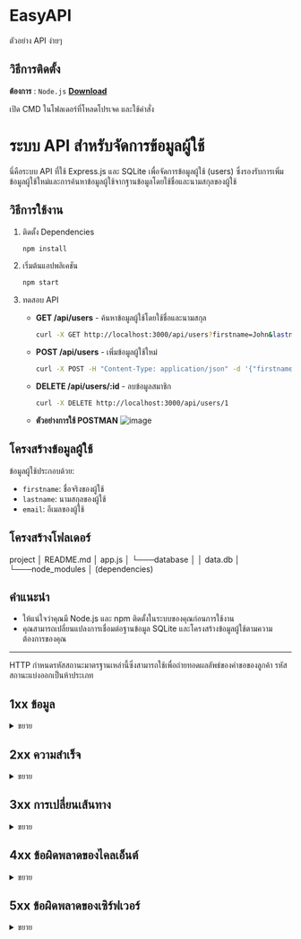 # EasyAPI
ตัวอย่าง API ง่ายๆ
## วิธีการติดตั้ง
**ต้องการ** :  `Node.js` [**Download**](https://nodejs.org/en)

เปิด CMD ในโฟลเดอร์ที่โหลดโปรเจค และใช้คำสั่ง
# ระบบ API สำหรับจัดการข้อมูลผู้ใช้

นี่คือระบบ API ที่ใช้ Express.js และ SQLite เพื่อจัดการข้อมูลผู้ใช้ (users) ซึ่งรองรับการเพิ่มข้อมูลผู้ใช้ใหม่และการค้นหาข้อมูลผู้ใช้จากฐานข้อมูลโดยใช้ชื่อและนามสกุลของผู้ใช้

## วิธีการใช้งาน

1. ติดตั้ง Dependencies
    ```bash
    npm install
    ```

2. เริ่มต้นแอปพลิเคชัน
    ```bash
    npm start
    ```

3. ทดสอบ API

    - **GET /api/users** - ค้นหาข้อมูลผู้ใช้โดยใช้ชื่อและนามสกุล
        ```bash
        curl -X GET http://localhost:3000/api/users?firstname=John&lastname=Doe
        ```

    - **POST /api/users** - เพิ่มข้อมูลผู้ใช้ใหม่
        ```bash
        curl -X POST -H "Content-Type: application/json" -d '{"firstname":"John", "lastname":"Doe", "email":"john.doe@example.com"}' http://localhost:3000/api/users
        ```
    - **DELETE /api/users/:id** - ลบข้อมูลสมาชิก
        ```bash
        curl -X DELETE http://localhost:3000/api/users/1
        ```
    - **ตัวอย่างการใช้ POSTMAN**
      ![image](https://media.discordapp.net/attachments/855643137716650015/1237767853944471572/image.png?ex=663cd8a4&is=663b8724&hm=436a981c84affd341b541e3adacb44c58435246191ccae136c894abf99af0db9&=&format=webp&quality=lossless)

## โครงสร้างข้อมูลผู้ใช้

ข้อมูลผู้ใช้ประกอบด้วย:
- `firstname`: ชื่อจริงของผู้ใช้
- `lastname`: นามสกุลของผู้ใช้
- `email`: อีเมลของผู้ใช้

## โครงสร้างโฟลเดอร์
project
│ README.md
│ app.js
│
└───database
│ │ data.db
│
└───node_modules
│ (dependencies)

## คำแนะนำ

- ให้แน่ใจว่าคุณมี Node.js และ npm ติดตั้งในระบบของคุณก่อนการใช้งาน
- คุณสามารถเปลี่ยนแปลงการเชื่อมต่อฐานข้อมูล SQLite และโครงสร้างข้อมูลผู้ใช้ตามความต้องการของคุณ
---
HTTP กำหนดรหัสสถานะมาตรฐานเหล่านี้ซึ่งสามารถใช้เพื่อถ่ายทอดผลลัพธ์ของคำขอของลูกค้า รหัสสถานะแบ่งออกเป็นห้าประเภท
## 1xx ข้อมูล
<details>
<summary>ขยาย</summary>

| รหัสสถานะ | ความหมาย               |
|------------|-------------------------|
| **100**    | ดำเนินการต่อ            |
| **101**    | การสลับโปรโตคอล        |
| **102**    | การประมวลผล            |
</details>

## 2xx ความสำเร็จ
<details>
<summary>ขยาย</summary>

| รหัสสถานะ | ความหมาย               |
|------------|-------------------------|
| **200**    | ตกลง                   |
| **201**    | สร้างแล้ว              |
| **202**    | ยอมรับแล้ว             |
| **203**    | ข้อมูลที่ไม่น่าเชื่อถือ  |
| **204**    | ไม่มีเนื้อหา            |
| **205**    | รีเซ็ตเนื้อหา           |
| **206**    | เนื้อหาบางส่วน          |
| **207**    | หลายสถานะ              |
| **208**    | รายงานแล้ว             |
| **226**    | ใช้ IM แล้ว             |
</details>

## 3xx การเปลี่ยนเส้นทาง
<details>
<summary>ขยาย</summary>

| รหัสสถานะ | ความหมาย               |
|------------|-------------------------|
| **300**    | หลายตัวเลือก           |
| **301**    | ย้ายอย่างถาวร          |
| **302**    | พบ                      |
| **303**    | ดูอื่นๆ                |
| **304**    | ไม่ได้รับการแก้ไข      |
| **305**    | ใช้พรอกซี              |
| **307**    | การเปลี่ยนเส้นทางชั่วคราว |
| **308**    | การเปลี่ยนเส้นทางถาวร  |
</details>

## 4xx ข้อผิดพลาดของไคลเอ็นต์
<details>
<summary>ขยาย</summary>

| รหัสสถานะ | ความหมาย               |
|------------|-------------------------|
| **400**    | คำขอไม่ถูกต้อง         |
| **401**    | ไม่ได้รับอนุญาต       |
| **402**    | จำเป็นต้องชำระเงิน     |
| **403**    | ต้องห้าม               |
| **404**    | ไม่พบ                   |
| **405**    | วิธีการไม่ได้รับอนุญาต |
| **406**    | ไม่ยอมรับ              |
| **407**    | ต้องมีการตรวจสอบสิทธิ์พรอกซี |
| **408**    | คำขอหมดเวลา            |
| **409**    | ข้อขัดแย้ง             |
| **410**    | หายไป                   |
| **411**    | ความยาวที่ต้องการ      |
| **412**    | เงื่อนไขเบื้องต้นล้มเหลว |
| **413**    | เพย์โหลดใหญ่เกินไป    |
| **414**    | คำขอ-URI ยาวเกินไป     |
| **415**    | เอ็ดมีเดีย ประเภท      |
| **416**    | ช่วงที่ร้องขอไม่เป็นที่พอใจ |
| **417**    | ความคาดหวังล้มเหลว    |
| **418**    | ฉันเป็นกาน้ำชา         |
| **421**    | คำขอที่ส่งผิด          |
| **422**    | เอนทิตีที่ไม่สามารถประมวลผลได้ |
| **423**    | ล็อค                    |
| **424**    | การพึ่งพาล้มเหลว      |
| **426**    | จำเป็นต้องมีการอัพเกรด |
| **428**    | จำเป็นต้องมีเงื่อนไขเบื้องต้น |
| **429**    | คำขอมากเกินไป         |
| **431**    | ฟิลด์ส่วนหัวของคำขอมีขนาดใหญ่เกินไป |
| **444**    | การเชื่อมต่อปิดโดยไม่มีการตอบสนอง |
| **451**    | ไม่พร้อมใช้งานสำหรับ เหตุผลทางกฎหมาย |
| **499**    | คำขอปิดของลูกค้า      |
</details>

## 5xx ข้อผิดพลาดของเซิร์ฟเวอร์
<details>
<summary>ขยาย</summary>
  
| รหัสสถานะ | ความหมาย               |
|------------|-------------------------|
| **500**    | ข้อผิดพลาดเซิร์ฟเวอร์ภายใน |
| **501**    | ไม่ได้ใช้งาน           |
| **502**    | เกตเวย์ไม่ถูก         |
| **503**    | บริการไม่พร้อมใช้งาน |
| **504**    | หมดเวลาเกตเวย์        |
| **505**    | รุ่น HTTP ไม่รองรับ    |
| **506**    | ตัวแปรยังเจรจาต่อรอง  |
| **507**    | ที่เก็บข้อมูลไม่เพียงพอ |
| **508**    | ตรวจพบลูป              |
| **510**    | ไม่ขยาย                |
| **511**    | ต้องมีการตรวจสอบสิทธิ์เครือข่าย |
| **599**    | ข้อผิดพลาดหมดเวลาการเชื่อมต่อเครือข่าย |
</details>